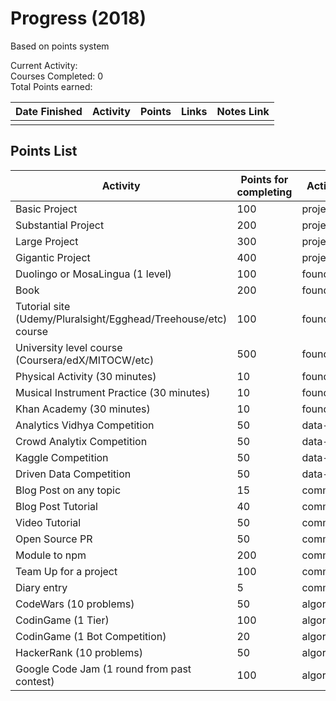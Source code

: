 # Progress (2018)

Based on points system

Current Activity:  
Courses Completed: 0  
Total Points earned:

| Date Finished | Activity | Points | Links | Notes Link |
| ------------- | -------- | ------ | ----- | ---------- |
|               |          |        |       |            |

## Points List

| Activity                                                       | Points for completing | Activity type |
| -------------------------------------------------------------- | --------------------- | ------------- |
| Basic Project                                                  | 100                   | project       |
| Substantial Project                                            | 200                   | project       |
| Large Project                                                  | 300                   | project       |
| Gigantic Project                                               | 400                   | project       |
| Duolingo or MosaLingua (1 level)                               | 100                   | foundation    |
| Book                                                           | 200                   | foundation    |
| Tutorial site (Udemy/Pluralsight/Egghead/Treehouse/etc) course | 100                   | foundation    |
| University level course (Coursera/edX/MITOCW/etc)              | 500                   | foundation    |
| Physical Activity (30 minutes)                                 | 10                    | foundation    |
| Musical Instrument Practice (30 minutes)                       | 10                    | foundation    |
| Khan Academy (30 minutes)                                      | 10                    | foundation    |
| Analytics Vidhya Competition                                   | 50                    | data-science  |
| Crowd Analytix Competition                                     | 50                    | data-science  |
| Kaggle Competition                                             | 50                    | data-science  |
| Driven Data Competition                                        | 50                    | data-science  |
| Blog Post on any topic                                         | 15                    | communication |
| Blog Post Tutorial                                             | 40                    | communication |
| Video Tutorial                                                 | 50                    | communication |
| Open Source PR                                                 | 50                    | communication |
| Module to npm                                                  | 200                   | communication |
| Team Up for a project                                          | 100                   | communication |
| Diary entry                                                    | 5                     | communication |
| CodeWars (10 problems)                                         | 50                    | algorithms    |
| CodinGame (1 Tier)                                             | 100                   | algorithms    |
| CodinGame (1 Bot Competition)                                  | 20                    | algorithms    |
| HackerRank (10 problems)                                       | 50                    | algorithms    |
| Google Code Jam (1 round from past contest)                    | 100                   | algorithms    |
